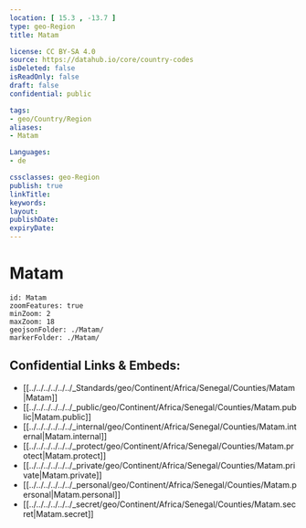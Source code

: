 ```yaml
---
location: [ 15.3 , -13.7 ] 
type: geo-Region
title: Matam

license: CC BY-SA 4.0
source: https://datahub.io/core/country-codes
isDeleted: false
isReadOnly: false
draft: false
confidential: public

tags:
- geo/Country/Region
aliases:
- Matam

Languages:
- de

cssclasses: geo-Region
publish: true
linkTitle: 
keywords: 
layout: 
publishDate: 
expiryDate: 
---
```


# Matam

```leaflet
id: Matam
zoomFeatures: true 
minZoom: 2 
maxZoom: 18
geojsonFolder: ./Matam/
markerFolder: ./Matam/
```


## Confidential Links & Embeds: 
- [[../../../../../../_Standards/geo/Continent/Africa/Senegal/Counties/Matam|Matam]] 
- [[../../../../../../_public/geo/Continent/Africa/Senegal/Counties/Matam.public|Matam.public]] 
- [[../../../../../../_internal/geo/Continent/Africa/Senegal/Counties/Matam.internal|Matam.internal]] 
- [[../../../../../../_protect/geo/Continent/Africa/Senegal/Counties/Matam.protect|Matam.protect]] 
- [[../../../../../../_private/geo/Continent/Africa/Senegal/Counties/Matam.private|Matam.private]] 
- [[../../../../../../_personal/geo/Continent/Africa/Senegal/Counties/Matam.personal|Matam.personal]] 
- [[../../../../../../_secret/geo/Continent/Africa/Senegal/Counties/Matam.secret|Matam.secret]] 

